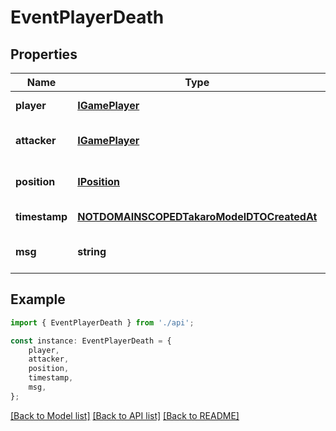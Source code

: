 # EventPlayerDeath


## Properties

Name | Type | Description | Notes
------------ | ------------- | ------------- | -------------
**player** | [**IGamePlayer**](IGamePlayer.md) |  | [default to undefined]
**attacker** | [**IGamePlayer**](IGamePlayer.md) |  | [optional] [default to undefined]
**position** | [**IPosition**](IPosition.md) |  | [optional] [default to undefined]
**timestamp** | [**NOTDOMAINSCOPEDTakaroModelDTOCreatedAt**](NOTDOMAINSCOPEDTakaroModelDTOCreatedAt.md) |  | [default to undefined]
**msg** | **string** |  | [optional] [default to undefined]

## Example

```typescript
import { EventPlayerDeath } from './api';

const instance: EventPlayerDeath = {
    player,
    attacker,
    position,
    timestamp,
    msg,
};
```

[[Back to Model list]](../README.md#documentation-for-models) [[Back to API list]](../README.md#documentation-for-api-endpoints) [[Back to README]](../README.md)
